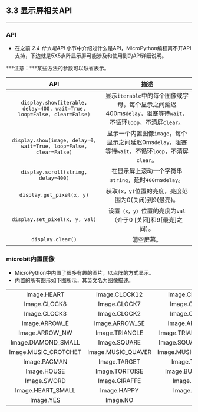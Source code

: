 ## 3.3 显示屏相关API ##
----------
### API ###
	
- 在之前 *2.4 什么是API* 小节中介绍过什么是API，MicroPython编程离不开API支持，下边就是5X5点阵显示屏可能涉及和使用到的API详细说明。

***注意：***某些方法的参数可以缺省表示。


| API | 描述 | 
| :------------: | :-----------: |
|`display.show(iterable, delay=400, wait=True, loop=False, clear=False)`|显示`iterable`中的每个图像或字母，每个显示之间延迟400ms`delay`，阻塞等待`wait`，不循环`loop`，不清屏`clear`。 |
|`display.show(image, delay=0, wait=True, loop=False, clear=False)`|显示一个内置图像`image`，每个显示之间延迟0ms`delay`，阻塞等待`wait`，不循环`loop`，不清屏`clear`。|
|`display.scroll(string, delay=400)`|在显示屏上滚动一个字符串`string`，延时`400`ms`delay`。|
|`display.get_pixel(x, y)`|获取`(x，y)`位置的亮度，亮度范围为0(关闭)到9(最亮)。
|`display.set_pixel(x, y, val)`|设置`（x，y）`位置的亮度为`val`（介于0 [关闭]和9[最亮]之间）。
|`display.clear()`|清空屏幕。|

### microbit内置图像 ###
- MicroPython中内置了很多有趣的图片，以点阵的方式显示。
- 内置的所有图形如下图所示，其英文名为图像描述。

||||||
| :------------: | :-----------: | :------------: | :-----------: | :------------: |
|Image.HEART|Image.CLOCK12| Image.CLOCK11|Image.CLOCK10|Image.CLOCK9|
|Image.CLOCK8|Image.CLOCK7| Image.CLOCK6|Image.CLOCK5|Image.CLOCK4|
|Image.CLOCK3|Image.CLOCK2|Image.CLOCK1|Image.ARROW_N|Image.ARROW_NE|
|Image.ARROW_E|Image.ARROW_SE|Image.ARROW_S|Image.ARROW_SW| Image.ARROW_W| 
|Image.ARROW_NW|Image.TRIANGLE|Image.TRIANGLE_LEFT|Image.CHESSBOARD|Image.DIAMOND|
|Image.DIAMOND_SMALL|Image.SQUARE|Image.SQUARE_SMALL|Image.RABBIT|Image.COW|
|Image.MUSIC_CROTCHET|Image.MUSIC_QUAVER|Image.MUSIC_QUAVERS|Image.PITCHFORK|Image.XMAS|
|Image.PACMAN|Image.TARGET|Image.TSHIRT|Image.ROLLERSKATE|Image.DUCK|
|Image.HOUSE|Image.TORTOISE|Image.BUTTERFLY|Image.STICKFIGURE|Image.GHOST|
|Image.SWORD|Image.GIRAFFE|Image.SKULL|Image.UMBRELLA|Image.SNAKE|
|Image.HEART_SMALL |Image.HAPPY|Image.SMILE |Image.SAD |
|Image.YES |Image.NO |
